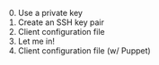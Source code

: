 0. Use a private key
1. Create an SSH key pair
2. Client configuration file
3. Let me in!
4. Client configuration file (w/ Puppet)
